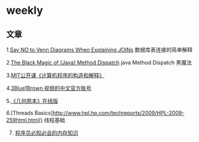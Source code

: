 # weekly

## 文章
1.[Say NO to Venn Diagrams When Explaining JOINs](https://blog.jooq.org/2016/07/05/say-no-to-venn-diagrams-when-explaining-joins/)
数据库表连接的简单解释

2.[The Black Magic of (Java) Method Dispatch](https://shipilev.net/blog/2015/black-magic-method-dispatch/)
java Method Dispatch 黑魔法

3.[MIT公开课《计算机程序的构造和解释》](https://www.easemob.com/news/2115)

4.[3Blue1Brown 视频的中文官方账号](https://space.bilibili.com/88461692/video)

5.[《几何原本》在线版](https://www.c82.net/euclid/)

6.[Threads Basics]http://www.hpl.hp.com/techreports/2009/HPL-2009-259html.html()
线程基础

7. [程序员必知必会的内存知识](https://akkadia.org/drepper/cpumemory.pdf)

